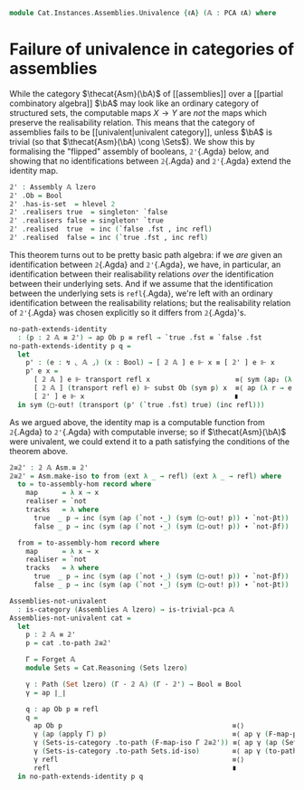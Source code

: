 <!--
```agda
open import Cat.Instances.Assemblies
open import Cat.Instances.Sets
open import Cat.Functor.Base
open import Cat.Prelude

open import Data.Partial.Total
open import Data.Partial.Base
open import Data.Bool.Base

open import Realisability.PCA.Trivial
open import Realisability.PCA

import Cat.Reasoning

import Realisability.Data.Bool
import Realisability.PCA.Sugar
import Realisability.Base
```
-->

```agda
module Cat.Instances.Assemblies.Univalence {ℓA} (𝔸 : PCA ℓA) where
```

<!--
```agda
open Realisability.Data.Bool 𝔸
open Realisability.PCA.Sugar 𝔸
```
-->

# Failure of univalence in categories of assemblies

While the category $\thecat{Asm}(\bA)$ of [[assemblies]] over a
[[partial combinatory algebra]] $\bA$ may look like an ordinary category
of structured sets, the computable maps $X \to Y$ are *not* the maps
which preserve the realisability relation. This means that the category
of assemblies fails to be [[univalent|univalent category]], unless $\bA$
is trivial (so that $\thecat{Asm}(\bA) \cong \Sets$). We show this by
formalising the "flipped" assembly of booleans, `𝟚'`{.Agda} below, and
showing that no identifications between `𝟚`{.Agda} and `𝟚'`{.Agda}
extend the identity map.

```agda
𝟚' : Assembly 𝔸 lzero
𝟚' .Ob = Bool
𝟚' .has-is-set  = hlevel 2
𝟚' .realisers true  = singleton⁺ `false
𝟚' .realisers false = singleton⁺ `true
𝟚' .realised  true  = inc (`false .fst , inc refl)
𝟚' .realised  false = inc (`true .fst , inc refl)
```

This theorem turns out to be pretty basic path algebra: if we *are*
given an identification between `𝟚`{.Agda} and `𝟚'`{.Agda}, we have,
in particular, an identification between their realisability relations
*over* the identification between their underlying sets. And if we
assume that the identification between the underlying sets is
`refl`{.Agda}, we're left with an ordinary identification between the
realisability relations; but the realisability relation of `𝟚'`{.Agda}
was chosen explicitly so it differs from `𝟚`{.Agda}'s.

```agda
no-path-extends-identity
  : (p : 𝟚 𝔸 ≡ 𝟚') → ap Ob p ≡ refl → `true .fst ≡ `false .fst
no-path-extends-identity p q =
  let
    p' : (e : ↯ ⌞ 𝔸 ⌟) (x : Bool) → [ 𝟚 𝔸 ] e ⊩ x ≡ [ 𝟚' ] e ⊩ x
    p' e x =
      [ 𝟚 𝔸 ] e ⊩ transport refl x                     ≡⟨ sym (ap₂ (λ e x → [ 𝟚 𝔸 ] e ⊩ x) (transport-refl e) (ap (λ e → transport (sym e) x) q)) ⟩
      [ 𝟚 𝔸 ] (transport refl e) ⊩ subst Ob (sym p) x  ≡⟨ ap (λ r → e ∈ r x) (from-pathp (ap realisers p)) ⟩
      [ 𝟚' ] e ⊩ x                                     ∎
  in sym (□-out! (transport (p' (`true .fst) true) (inc refl)))
```

As we argued above, the identity map is a computable function from
`𝟚`{.Agda} to `𝟚'`{.Agda} with computable inverse; so if
$\thecat{Asm}(\bA)$ were univalent, we could extend it to a path
satisfying the conditions of the theorem above.

```agda
𝟚≅𝟚' : 𝟚 𝔸 Asm.≅ 𝟚'
𝟚≅𝟚' = Asm.make-iso to from (ext λ _ → refl) (ext λ _ → refl) where
  to = to-assembly-hom record where
    map      = λ x → x
    realiser = `not
    tracks   = λ where
      true  _ p → inc (sym (ap (`not ⋆_) (sym (□-out! p)) ∙ `not-βt))
      false _ p → inc (sym (ap (`not ⋆_) (sym (□-out! p)) ∙ `not-βf))

  from = to-assembly-hom record where
    map      = λ x → x
    realiser = `not
    tracks   = λ where
      true  _ p → inc (sym (ap (`not ⋆_) (sym (□-out! p)) ∙ `not-βf))
      false _ p → inc (sym (ap (`not ⋆_) (sym (□-out! p)) ∙ `not-βt))

Assemblies-not-univalent
  : is-category (Assemblies 𝔸 lzero) → is-trivial-pca 𝔸
Assemblies-not-univalent cat =
  let
    p : 𝟚 𝔸 ≡ 𝟚'
    p = cat .to-path 𝟚≅𝟚'

    Γ = Forget 𝔸
    module Sets = Cat.Reasoning (Sets lzero)

    γ : Path (Set lzero) (Γ · 𝟚 𝔸) (Γ · 𝟚') → Bool ≡ Bool
    γ = ap ∣_∣

    q : ap Ob p ≡ refl
    q =
      ap Ob p                                          ≡⟨⟩
      γ (ap (apply Γ) p)                               ≡⟨ ap γ (F-map-path (Forget 𝔸) cat Sets-is-category 𝟚≅𝟚') ⟩
      γ (Sets-is-category .to-path (F-map-iso Γ 𝟚≅𝟚')) ≡⟨ ap γ (ap (Sets-is-category .to-path) (Sets.≅-pathp refl refl refl)) ⟩
      γ (Sets-is-category .to-path Sets.id-iso)        ≡⟨ ap γ (to-path-refl Sets-is-category) ⟩
      γ refl                                           ≡⟨⟩
      refl                                             ∎
  in no-path-extends-identity p q
```
